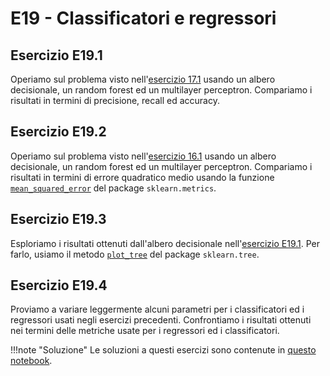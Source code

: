 # E19 - Classificatori e regressori

## Esercizio E19.1

Operiamo sul problema visto nell'[esercizio 17.1](../17_logistic/exercises.md#esercizio-e171) usando un albero decisionale, un random forest ed un multilayer perceptron. Compariamo i risultati in termini di precisione, recall ed accuracy.

## Esercizio E19.2

Operiamo sul problema visto nell'[esercizio 16.1](../16_lin_reg/exercises.md#esercizio-e161) usando un albero decisionale, un random forest ed un multilayer perceptron. Compariamo i risultati in termini di errore quadratico medio usando la funzione [`mean_squared_error`](https://scikit-learn.org/stable/modules/generated/sklearn.metrics.mean_squared_error.html) del package `sklearn.metrics`.

## Esercizio E19.3

Esploriamo i risultati ottenuti dall'albero decisionale nell'[esercizio E19.1](#esercizio-e191). Per farlo, usiamo il metodo [`plot_tree`](https://scikit-learn.org/stable/modules/generated/sklearn.tree.plot_tree.html?highlight=plot_tree#sklearn.tree.plot_tree) del package `sklearn.tree`.

## Esercizio E19.4

Proviamo a variare leggermente alcuni parametri per i classificatori ed i regressori usati negli esercizi precedenti. Confrontiamo i risultati ottenuti nei termini delle metriche usate per i regressori ed i classificatori.

!!!note "Soluzione"
    Le soluzioni a questi esercizi sono contenute in [questo notebook](solution.ipynb).
